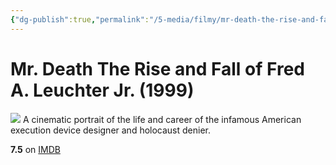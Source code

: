 ```yaml
---
{"dg-publish":true,"permalink":"/5-media/filmy/mr-death-the-rise-and-fall-of-fred-a-leuchter-jr/","contentClasses":"movie","tags":["to-watch","фильм","#Documentary","#Biography"],"created":"2024-01-20T01:37:24.204+03:00","updated":"2024-01-20T01:55:02.190+03:00"}
---
```


# Mr. Death The Rise and Fall of Fred A. Leuchter Jr. (1999)
![](https://m.media-amazon.com/images/M/MV5BOGEwNjI3N2MtMjQ3Yi00ZDE2LWE2YmMtYzU5YTQ0ODlkMjEzXkEyXkFqcGdeQXVyNTc4Njg5MjA@._V1_SX300.jpg)
A cinematic portrait of the life and career of the infamous American execution device designer and holocaust denier.

**7.5** on [IMDB](https://www.imdb.com/title/tt0192335)
